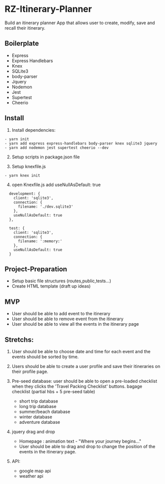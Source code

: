 # RZ-Itinerary-Planner

Build an itinerary planner App that allows user to create, modify, save and recall their itinerary.

## Boilerplate

 - Express
 - Express Handlebars
 - Knex
 - SQLite3
 - body-parser
 - Jquery
 - Nodemon
 - Jest
 - Supertest
 - Cheerio
 

## Install

1. Install dependencies:
```
- yarn init
- yarn add express express-handlebars body-parser knex sqlite3 jquery
- yarn add nodemon jest supertest cheerio --dev
```

2. Setup scripts in package.json file

3. Setup knexfile.js

```
- yarn knex init
```
4. open Knexfile.js add  useNullAsDefault: true

```
  development: {
    client: 'sqlite3',
    connection: {
      filename: './dev.sqlite3'
    },
    useNullAsDefault: true
  },

  test: {
    client: 'sqlite3',
    connection: {
      filename: ':memory:'
    },
    useNullAsDefault: true
  }
  ```

## Project-Preparation
- Setup basic file structures (routes,public,tests...)
- Create HTML template (draft up ideas)

## MVP
- User should be able to add event to the itinerary
- User should be able to remove event from the itinerary
- User should be able to view all the events in the itinerary page

## Stretchs:

1. User should be able to choose date and time for each event and the events should be sorted by time.

2. Users should be able to create a user profile and save their itineraries on their profile page. 

3. Pre-seed database: user should be able to open a pre-loaded checklist when they clicks the 'Travel Packing Checklist' buttons.
	  bagage checklist (partial hbs + 5 pre-seed table)
      - short trip database
      - long trip  database	
      - summer/beach  database	
      - winter        database
      - adventure     database

4. jquery drag and drop 
    - Homepage : animation text - "Where your journey begins..."
    - User should be able to drag and drop to change the position of the events in the itinerary page.

5. API: 
   - google map api
   - weather api

